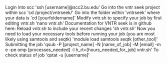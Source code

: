 Login into scc 
'ssh [username]@scc2.bu.edu'
Go into the vntr seek project within scc
'cd /project/vntrseek/'
Go into the folder within 'vntrseek' where your data is 
'cd [yourfoldername]'
Modify vntr.sh to specify your job by first editing vntr.sh
'nano vntr.sh' 
Documentation for VNTR seek is in github here: 
Reload vntr.sh to include your recent changes
'sh vntr.sh'
Now you need to load your necessary tools before running your job (you are most likely using samtools and seqtk)
'module load samtools seqtk [other_tool]'
Submitting the job 
'qsub -P [project_name] -N [name_of_job] -M [email] -m e -pe omp [processes_needed] -l h_rt=[hours_needed_for_job] vntr.sh'
To check status of job
'qstat -u [username]'
